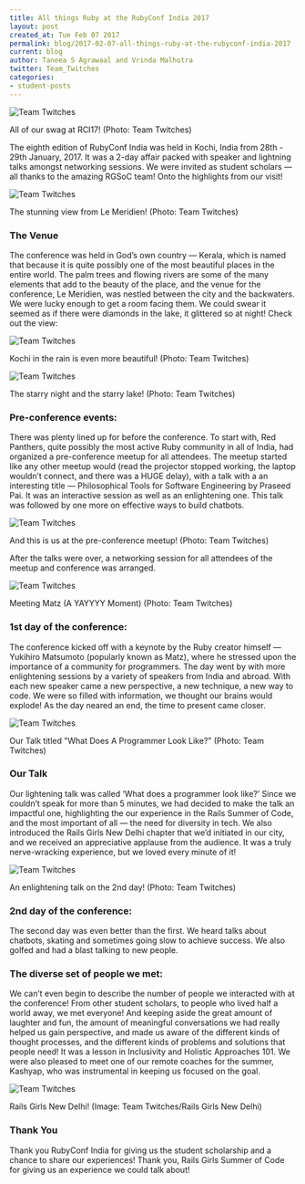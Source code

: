 ```yaml
---
title: All things Ruby at the RubyConf India 2017
layout: post
created_at: Tue Feb 07 2017
permalink: blog/2017-02-07-all-things-ruby-at-the-rubyconf-india-2017
current: blog
author: Taneea S Agrawaal and Vrinda Malhotra
twitter: Team_Twitches
categories:
- student-posts
---
```




![Team Twitches](/img/blog/2017/twitches-swag-kochi.jpg)
<div class="image-credits">All of our swag at RCI17! (Photo: Team Twitches)</div>


The eighth edition of RubyConf India was held in Kochi, India from 28th - 29th January, 2017. It was a 2-day affair packed with speaker and lightning talks amongst networking sessions. We were invited as student scholars — all thanks to the amazing RGSoC team! Onto the highlights from our visit!

![Team Twitches](/img/blog/2017/twitches-the-view.jpg)
<div class="image-credits">The stunning view from Le Meridien! (Photo: Team Twitches)</div>

### The Venue
The conference was held in God’s own country — Kerala, which is named that because it is quite possibly one of the most beautiful places in the entire world. The palm trees and flowing rivers are some of the many elements that add to the beauty of the place, and the venue for the conference, Le Meridien, was nestled between the city and the backwaters. We were lucky enough to get a room facing them. We could swear it seemed as if there were diamonds in the lake, it glittered so at night! Check out the view:


![Team Twitches](/img/blog/2017/twitches-rain.jpg)
<div class="image-credits">Kochi in the rain is even more beautiful! (Photo: Team Twitches)</div>


![Team Twitches](/img/blog/2017/twitches-night-view.jpg)
<div class="image-credits">The starry night and the starry lake! (Photo: Team Twitches)</div>

### Pre-conference events:
There was plenty lined up for before the conference. To start with, Red Panthers, quite possibly the most active Ruby community in all of India, had organized a pre-conference meetup for all attendees.
The meetup started like any other meetup would (read the projector stopped working, the laptop wouldn’t connect, and there was a HUGE delay), with a talk with a an interesting title — Philosophical Tools for Software Engineering by Praseed Pai. It was an interactive session as well as an enlightening one. This talk was followed by one more on effective ways to build chatbots.

![Team Twitches](/img/blog/2017/twitches-photo.jpg)
<div class="image-credits">And this is us at the pre-conference meetup! (Photo: Team Twitches)</div>

After the talks were over, a networking session for all attendees of the meetup and conference was arranged.


![Team Twitches](/img/blog/2017/twitches-matz.jpg)
<div class="image-credits">Meeting Matz (A YAYYYY Moment) (Photo: Team Twitches)</div>


### 1st day of the conference:
The conference kicked off with a keynote by the Ruby creator himself — Yukihiro Matsumoto (popularly known as Matz), where he stressed upon the importance of a community for programmers. The day went by with more enlightening sessions by a variety of speakers from India and abroad. With each new speaker came a new perspective, a new technique, a new way to code. We were so filled with information, we thought our brains would explode!
As the day neared an end, the time to present came closer.
 

![Team Twitches](/img/blog/2017/twitches-talk.jpg)
<div class="image-credits">Our Talk titled "What Does A Programmer Look Like?" (Photo: Team Twitches)</div>

### Our Talk
Our lightening talk was called ‘What does a programmer look like?’ Since we couldn’t speak for more than 5 minutes, we had decided to make the talk an impactful one, highlighting the our experience in the Rails Summer of Code, and the most important of all — the need for diversity in tech.
We also introduced the Rails Girls New Delhi chapter that we’d initiated in our city, and we received an appreciative applause from the audience. It was a truly nerve-wracking experience, but we loved every minute of it!

![Team Twitches](/img/blog/2017/twitches-normalization.jpg)
<div class="image-credits">An enlightening talk on the 2nd day! (Photo: Team Twitches)</div>


### 2nd day of the conference:
The second day was even better than the first. We heard talks about chatbots, skating and sometimes going slow to achieve success. We also golfed and had a blast talking to new people.

### The diverse set of people we met:
We can’t even begin to describe the number of people we interacted with at the conference! From other student scholars, to people who lived half a world away, we met everyone! And keeping aside the great amount of laughter and fun, the amount of meaningful conversations we had really helped us gain perspective, and made us aware of the different kinds of thought processes, and the different kinds of problems and solutions that people need!
It was a lesson in Inclusivity and Holistic Approaches 101. We were also pleased to meet one of our remote coaches for the summer, Kashyap, who was instrumental in keeping us focused on the goal. 

![Team Twitches](/img/blog/2017/twitches-rgnd.png)
<div class="image-credits">Rails Girls New Delhi! (Image: Team Twitches/Rails Girls New Delhi)</div>

### Thank You
Thank you RubyConf India for giving us the student scholarship and a chance to share our experiences! Thank you, Rails Girls Summer of Code for giving us an experience we could talk about!
